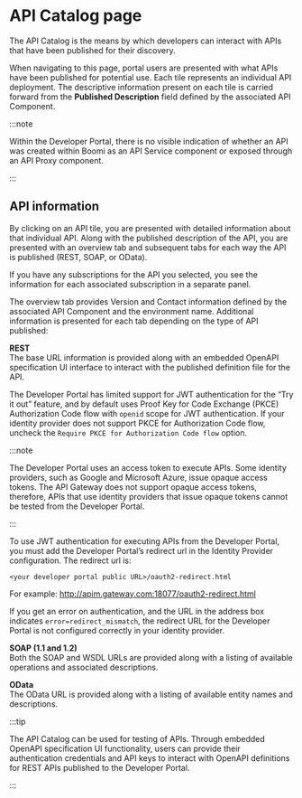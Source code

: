 # API Catalog page 

<head>
  <meta name="guidename" content="API Management"/>
  <meta name="context" content="GUID-fd7fbc0b-51fd-4603-b471-9d6fd1d90e45"/>
</head>


The API Catalog is the means by which developers can interact with APIs that have been published for their discovery.

When navigating to this page, portal users are presented with what APIs have been published for potential use. Each tile represents an individual API deployment. The descriptive information present on each tile is carried forward from the **Published Description** field defined by the associated API Component.

:::note 

Within the Developer Portal, there is no visible indication of whether an API was created within Boomi as an API Service component or exposed through an API Proxy component.

:::


## API information

By clicking on an API tile, you are presented with detailed information about that individual API. Along with the published description of the API, you are presented with an overview tab and subsequent tabs for each way the API is published (REST, SOAP, or OData).

If you have any subscriptions for the API you selected, you see the information for each associated subscription in a separate panel.

The overview tab provides Version and Contact information defined by the associated API Component and the environment name. Additional information is presented for each tab depending on the type of API published:

**REST**  
The base URL information is provided along with an embedded OpenAPI specification UI interface to interact with the published definition file for the API.

The Developer Portal has limited support for JWT authentication for the “Try it out” feature, and by default uses Proof Key for Code Exchange (PKCE) Authorization Code flow with `openid` scope for JWT authentication. If your identity provider does not support PKCE for Authorization Code flow, uncheck the `Require PKCE for Authorization Code flow` option. 

  :::note
  
  The Developer Portal uses an access token to execute APIs. Some identity providers, such as Google and Microsoft Azure, issue opaque access tokens. The API Gateway does not support opaque access tokens, therefore, APIs that use identity providers that issue opaque tokens cannot be tested from the Developer Portal.

  :::

To use JWT authentication for executing APIs from the Developer Portal, you must add the Developer Portal’s redirect url in the Identity Provider configuration. The redirect url is: 

`<your developer portal public URL>/oauth2-redirect.html`

For example: http://apim.gateway.com:18077/oauth2-redirect.html

If you get an error on authentication, and the URL in the address box indicates `error=redirect_mismatch`, the redirect URL for the Developer Portal is not configured correctly in your identity provider.

**SOAP (1.1 and 1.2)**  
Both the SOAP and WSDL URLs are provided along with a listing of available operations and associated descriptions.

**OData**  
The OData URL is provided along with a listing of available entity names and descriptions.

:::tip 

The API Catalog can be used for testing of APIs. Through embedded OpenAPI specification UI functionality, users can provide their authentication credentials and API keys to interact with OpenAPI definitions for REST APIs published to the Developer Portal.

:::